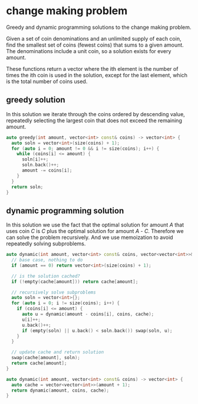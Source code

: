 # change making problem
Greedy and dynamic programming solutions to the change making problem.

Given a set of coin denominations and an unlimited supply of each coin, find the smallest set of coins (fewest coins) that sums to a given amount. The denominations include a unit coin, so a solution exists for every amount.

These functions return a vector where the ith element is the number of times the ith coin is used in the solution, except for the last element, which is the total number of coins used.

## greedy solution

In this solution we iterate through the coins ordered by descending value, repeatedly selecting the largest coin that does not exceed the remaining amount.

```c++
auto greedy(int amount, vector<int> const& coins) -> vector<int> {
  auto soln = vector<int>(size(coins) + 1);
  for (auto i = 0; amount != 0 && i != size(coins); i++) {
    while (coins[i] <= amount) {
      soln[i]++;
      soln.back()++;
      amount -= coins[i];
    }
  }
  return soln;
}
```

## dynamic programming solution

In this solution we use the fact that the optimal solution for amount _A_ that uses coin _C_ is _C_ plus the optimal solution for amount _A_ - _C_. Therefore we can solve the problem recursively. And we use memoization to avoid repeatedly solving subproblems.

```c++
auto dynamic(int amount, vector<int> const& coins, vector<vector<int>>& cache) -> vector<int> {
  // base case, nothing to do
  if (amount == 0) return vector<int>(size(coins) + 1);

  // is the solution cached?
  if (!empty(cache[amount])) return cache[amount];

  // recursively solve subproblems
  auto soln = vector<int>{};
  for (auto i = 0; i != size(coins); i++) {
    if (coins[i] <= amount) {
      auto u = dynamic(amount - coins[i], coins, cache);
      u[i]++;
      u.back()++;
      if (empty(soln) || u.back() < soln.back()) swap(soln, u);
    }
  }

  // update cache and return solution
  swap(cache[amount], soln);
  return cache[amount];
}

auto dynamic(int amount, vector<int> const& coins) -> vector<int> {
  auto cache = vector<vector<int>>(amount + 1);
  return dynamic(amount, coins, cache);
}
```
